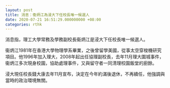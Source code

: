 ```yaml
---
layout: post
title: 消息：衞炳江為浸大下任校長唯一候選人
date: 2020-07-21 16:51:29.000000000 +08:00
categories: rthk
---
```


消息指，理工大學常務及學務副校長衞炳江是浸大下任校長唯一候選人。

衞炳江1981年在香港大學物理學系畢業，之後曾留學美國，從事太空穿梭機研究項目。他1996年加入理大，2008年起出任協理副校長，去年11月理大圍城事件，衞炳江多次現身校園，協助處理事件，又與留守者一同清理校園飯堂的廚餘。

浸大現任校長錢大康去年11月宣布，決定在今年約滿後退休，不再續任，他強調與當時的政治環境無關。
